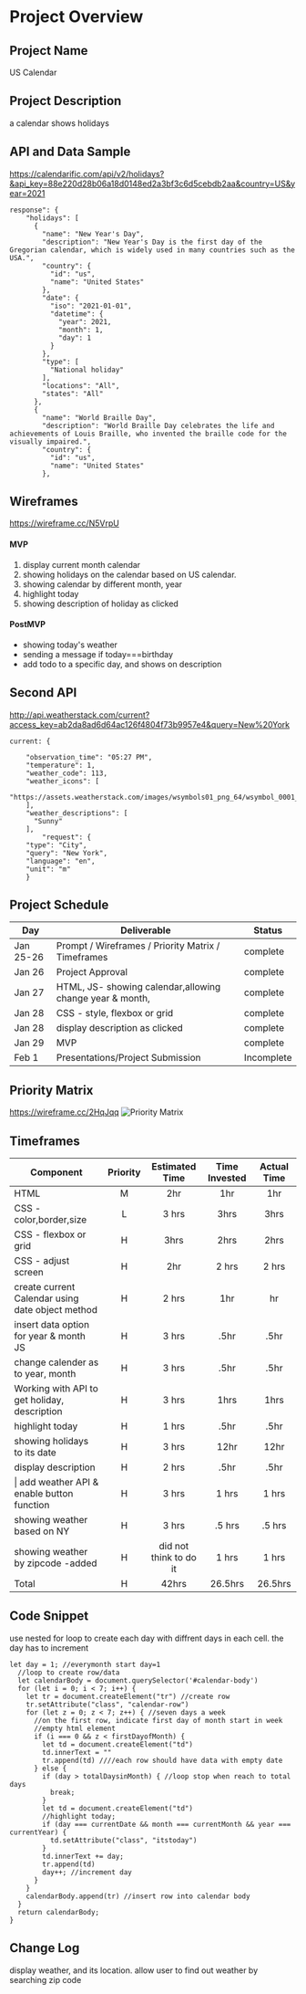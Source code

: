# Project Overview

## Project Name
US Calendar

## Project Description
a calendar shows holidays

## API and Data Sample
https://calendarific.com/api/v2/holidays?&api_key=88e220d28b06a18d0148ed2a3bf3c6d5cebdb2aa&country=US&year=2021
```
response": {
    "holidays": [
      {
        "name": "New Year's Day",
        "description": "New Year's Day is the first day of the Gregorian calendar, which is widely used in many countries such as the USA.",
        "country": {
          "id": "us",
          "name": "United States"
        },
        "date": {
          "iso": "2021-01-01",
          "datetime": {
            "year": 2021,
            "month": 1,
            "day": 1
          }
        },
        "type": [
          "National holiday"
        ],
        "locations": "All",
        "states": "All"
      },
      {
        "name": "World Braille Day",
        "description": "World Braille Day celebrates the life and achievements of Louis Braille, who invented the braille code for the visually impaired.",
        "country": {
          "id": "us",
          "name": "United States"
        },
```

## Wireframes

https://wireframe.cc/N5VrpU

#### MVP 

1. display current month calendar
2. showing holidays on the calendar based on US calendar.
3. showing calendar by different month, year
4. highlight today
5. showing description of holiday as clicked


#### PostMVP  

- showing today's weather 
- sending a message if today===birthday
- add todo to a specific day, and shows on description

## Second API

http://api.weatherstack.com/current?access_key=ab2da8ad6d64ac126f4804f73b9957e4&query=New%20York

```
current: {

    "observation_time": "05:27 PM",
    "temperature": 1,
    "weather_code": 113,
    "weather_icons": [
      "https://assets.weatherstack.com/images/wsymbols01_png_64/wsymbol_0001_sunny.png"
    ],
    "weather_descriptions": [
      "Sunny"
    ],
		"request": {
    "type": "City",
    "query": "New York",
    "language": "en",
    "unit": "m"
    }
```

## Project Schedule



|  Day | Deliverable | Status
|---|---| ---|
|Jan 25-26| Prompt / Wireframes / Priority Matrix / Timeframes | complete
|Jan 26| Project Approval | complete 
|Jan 27| HTML, JS- showing calendar,allowing change year & month,   | complete
|Jan 28| CSS - style, flexbox or grid | complete
|Jan 28| display description as clicked  | complete
|Jan 29| MVP | complete
|Feb 1| Presentations/Project Submission | Incomplete

## Priority Matrix

https://wireframe.cc/2HqJqq
![Priority Matrix](https://res.cloudinary.com/lizhenwen727/image/upload/v1611618653/Screen_Shot_2021-01-25_at_6.50.18_PM_ljeuii.png)


## Timeframes



| Component | Priority | Estimated Time | Time Invested | Actual Time |
| --- | :---: |  :---: | :---: | :---: |
|HTML | M | 2hr | 1hr | 1hr |
| CSS - color,border,size  | L | 3 hrs| 3hrs | 3hrs |
| CSS - flexbox or grid | H | 3hrs| 2hrs | 2hrs |
| CSS - adjust screen | H | 2hr | 2 hrs | 2 hrs|
| create current Calendar  using date object method | H | 2 hrs | 1hr  | hr |
| insert data option for year & month JS| H | 3 hrs | .5hr | .5hr |
| change calender as to year, month | H | 3 hrs | .5hr | .5hr |
| Working with API to get holiday, description | H |  3 hrs| 1hrs | 1hrs |
| highlight today | H | 1 hrs | .5hr | .5hr |
| showing holidays to its date | H | 3 hrs | 12hr | 12hr |
| display description | H | 2 hrs | .5hr | .5hr |
\| add weather API  & enable button function| H | 3 hrs | 1 hrs | 1 hrs |
| showing weather based on NY | H | 3 hrs | .5 hrs | .5 hrs |
| showing weather by zipcode -added| H |  did not think to do it | 1 hrs | 1 hrs |
| Total | H | 42hrs| 26.5hrs | 26.5hrs |

## Code Snippet

use nested for loop to create each day with diffrent days in each cell. the day has to increment 

```
let day = 1; //everymonth start day=1
  //loop to create row/data 
  let calendarBody = document.querySelector('#calendar-body')
  for (let i = 0; i < 7; i++) {
    let tr = document.createElement("tr") //create row
    tr.setAttribute("class", "calendar-row")
    for (let z = 0; z < 7; z++) { //seven days a week
      //on the first row, indicate first day of month start in week
      //empty html element
      if (i === 0 && z < firstDayofMonth) {
        let td = document.createElement("td")
        td.innerText = ""
        tr.append(td) ////each row should have data with empty date
      } else {
        if (day > totalDaysinMonth) { //loop stop when reach to total days
          break;
        }
        let td = document.createElement("td")
        //highlight today;
        if (day === currentDate && month === currentMonth && year === currentYear) {
          td.setAttribute("class", "itstoday")
        }
        td.innerText += day;
        tr.append(td)
        day++; //increment day
      }
    }
    calendarBody.append(tr) //insert row into calendar body
  }
  return calendarBody;
}
```

## Change Log
display weather, and its location. allow user to find out weather by searching zip code

